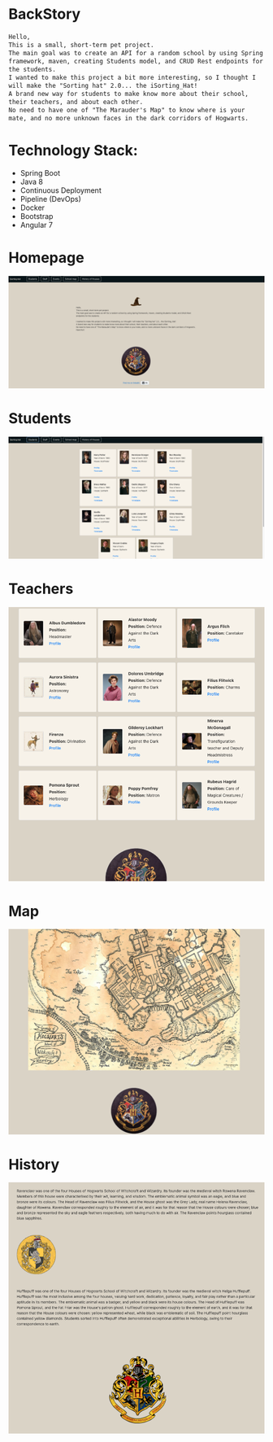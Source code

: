 # BackStory
    Hello, 
    This is a small, short-term pet project. 
    The main goal was to create an API for a random school by using Spring framework, maven, creating Students model, and CRUD Rest endpoints for the students.
    I wanted to make this project a bit more interesting, so I thought I will make the "Sorting hat" 2.0... the iSorting_Hat! 
    A brand new way for students to make know more about their school, their teachers, and about each other. 
    No need to have one of "The Marauder's Map" to know where is your mate, and no more unknown faces in the dark corridors of Hogwarts.

# Technology Stack:
- Spring Boot
- Java 8
- Continuous Deployment 
- Pipeline (DevOps)
- Docker
- Bootstrap
- Angular 7 

# Homepage
![alt text](img/home_page.png)   
# Students
![alt text](img/students.png)
# Teachers 
![alt text](img/teachers.png)   
# Map
![alt text](img/map.png)
# History
![alt text](img/house_story.png)   

